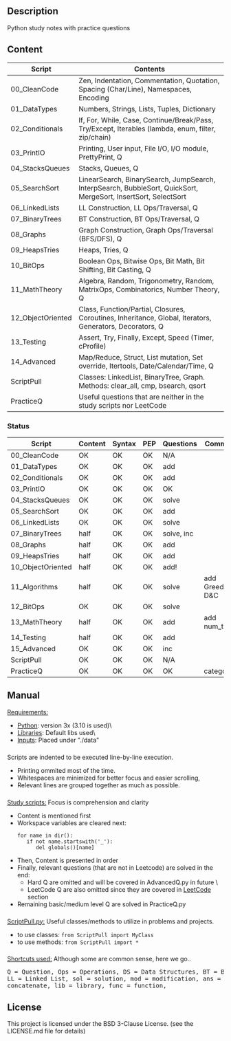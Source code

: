 ## Description
Python study notes with practice questions


## Content

| Script                     | Contents                                                                                                       |  
|----------------------------|----------------------------------------------------------------------------------------------------------------|
| 00_CleanCode               | Zen, Indentation, Commentation, Quotation, Spacing (Char/Line), Namespaces, Encoding                           |
| 01_DataTypes               | Numbers, Strings, Lists, Tuples, Dictionary                                                                    |
| 02_Conditionals            | If, For, While, Case, Continue/Break/Pass, Try/Except, Iterables (lambda, enum, filter, zip/chain)             |
| 03_PrintIO                 | Printing, User input, File I/O, I/O module, PrettyPrint, Q                                                     |
| 04_StacksQueues            | Stacks, Queues, Q                                                                                              |
| 05_SearchSort              | LinearSearch, BinarySearch, JumpSearch, InterpSearch, BubbleSort, QuickSort, MergeSort, InsertSort, SelectSort |
| 06_LinkedLists             | LL Construction, LL Ops/Traversal, Q                                                                           |
| 07_BinaryTrees             | BT Construction, BT Ops/Traversal, Q                                                                           |
| 08_Graphs                  | Graph Construction, Graph Ops/Traversal (BFS/DFS), Q                                                           |
| 09_HeapsTries              | Heaps, Tries, Q                                                                                                |
| 10_BitOps                  | Boolean Ops, Bitwise Ops, Bit Math, Bit Shifting, Bit Casting, Q                                               |
| 11_MathTheory              | Algebra, Random, Trigonometry, Random, MatrixOps, Combinatorics, Number Theory, Q                              |
| 12_ObjectOriented          | Class, Function/Partial, Closures, Coroutines, Inheritance, Global, Iterators, Generators, Decorators, Q       |
| 13_Testing                 | Assert, Try, Finally, Except, Speed (Timer, cProfile)                                                          |
| 14_Advanced                | Map/Reduce, Struct, List mutation, Set override, Itertools, Date/Calendar/Time, Q                              |
| ScriptPull                 | Classes: LinkedList, BinaryTree, Graph. Methods: clear_all, cmp, bsearch, qsort                                |
| PracticeQ                  | Useful questions that are neither in the study scripts nor LeetCode                                            |


### Status
| Script            | Content | Syntax | PEP | Questions  | Comments        | 
|-------------------|---------|--------|-----|------------|-----------------|
| 00_CleanCode      | OK      | OK     | OK  | N/A        |                 | 
| 01_DataTypes      | OK      | OK     | OK  | add        |                 | 
| 02_Conditionals   | OK      | OK     | OK  | add        |                 |
| 03_PrintIO        | OK      | OK     | OK  | OK         |                 |
| 04_StacksQueues   | OK      | OK     | OK  | solve      |                 |
| 05_SearchSort     | OK      | OK     | OK  | add        |                 | 
| 06_LinkedLists    | OK      | OK     | OK  | solve      |                 |
| 07_BinaryTrees    | half    | OK     | OK  | solve, inc |                 |
| 08_Graphs         | half    | OK     | OK  | add        |                 |
| 09_HeapsTries     | half    | OK     | OK  | add        |                 |
| 10_ObjectOriented | half    | OK     | OK  | add!       |                 |
| 11_Algorithms     | half    | OK     | OK  | solve      | add Greedy, D&C |
| 12_BitOps         | OK      | OK     | OK  | solve      |                 |
| 13_MathTheory     | half    | OK     | OK  | add        | add num_theory  |
| 14_Testing        | half    | OK     | OK  | add        |                 |
| 15_Advanced       | OK      | OK     | OK  | inc        |                 |
| ScriptPull        | OK      | OK     | OK  | N/A        |                 |
| PracticeQ         | OK      | OK     | OK  | OK         | categorize      |


###
## Manual

<u>Requirements:</u>
* <u>Python</u>: version 3x (3.10 is used)\
* <u>Libraries</u>: Default libs used\
* <u>Inputs</u>: Placed under "./data"

###
Scripts are indented to be executed line-by-line execution.
* Printing ommited most of the time.
* Whitespaces are minimized for better focus and easier scrolling,
* Relevant lines are grouped together as much as possible.
 
###
<u>Study scripts:</u> Focus is comprehension and clarity
* Content is mentioned first 
* Workspace variables are cleared next: 
   ```
   for name in dir():
      if not name.startswith('_'):
         del globals()[name]
   ```
* Then, Content is presented in order
* Finally, relevant questions (that are not in Leetcode) are solved in the end: 
  * Hard Q are omitted and will be covered in AdvancedQ.py in future \
  * LeetCode Q are also omitted since they are covered in [LeetCode](./LeetCode/Leetcode.md) section 
* Remaining basic/medium level Q are solved in PracticeQ.py
   

###
<u>[ScriptPull.py](./ScriptPull.py):</u> Useful classes/methods to utilize in problems and projects.
  * to use classes: ``` from ScriptPull import MyClass ```
  * to use methods: ``` from ScriptPull import * ```
   
###       
<u>Shortcuts used:</u> Although some are common sense, here we go.. <br>
<pre>Q = Question, Ops = Operations, DS = Data Structures, BT = Binary Tree or Binary Search Tree,
LL = Linked List, sol = solution, mod = modification, ans = answer, iter = iterate, concat = 
concatenate, lib = library, func = function, 
</pre>


## License
This project is licensed under the BSD 3-Clause License.
(see the LICENSE.md file for details)

 
